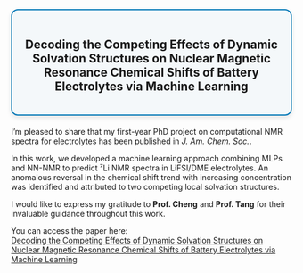 <div style="border: 2px solid #0077b6; border-radius: 12px; padding: 20px; text-align: center; margin-bottom: 20px; box-shadow: 0 4px 8px rgba(0, 0, 0, 0.1); background-color: #f4f8fa;">
  <h2>Decoding the Competing Effects of Dynamic Solvation Structures on Nuclear Magnetic Resonance Chemical Shifts of Battery Electrolytes via Machine Learning</h2>
</div>


I’m pleased to share that my first-year PhD project on computational NMR spectra for electrolytes has been published in *J. Am. Chem. Soc.*. 

In this work, we developed a machine learning approach combining MLPs and NN-NMR to predict ⁷Li NMR spectra in LiFSI/DME electrolytes. An anomalous reversal in the chemical shift trend with increasing concentration was identified and attributed to two competing local solvation structures.

I would like to express my gratitude to **Prof. Cheng** and **Prof. Tang** for their invaluable guidance throughout this work.

You can access the paper here:  
[Decoding the Competing Effects of Dynamic Solvation Structures on Nuclear Magnetic Resonance Chemical Shifts of Battery Electrolytes via Machine Learning](https://pubs.acs.org/doi/10.1021/jacs.5c02710)
